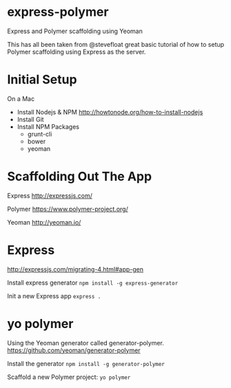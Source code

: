express-polymer
===============

Express and Polymer scaffolding using Yeoman

This has all been taken from @stevefloat great basic tutorial of how to setup Polymer scaffolding using Express as the server.

Initial Setup
===============

On a Mac

- Install Nodejs & NPM http://howtonode.org/how-to-install-nodejs
- Install Git
- Install NPM Packages
	- grunt-cli
	- bower
	- yeoman

Scaffolding Out The App
===============

Express http://expressjs.com/

Polymer https://www.polymer-project.org/

Yeoman http://yeoman.io/

Express
===============

http://expressjs.com/migrating-4.html#app-gen

Install express generator ```npm install -g express-generator```

Init a new Express app ```express .```

yo polymer
===============

Using the Yeoman generator called generator-polymer. https://github.com/yeoman/generator-polymer

Install the generator ```npm install -g generator-polymer```

Scaffold a new Polymer project: ```yo polymer```
